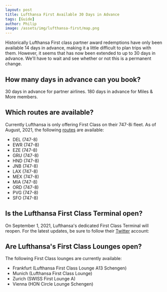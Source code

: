 ```yaml
---
layout: post
title: Lufthansa First Available 30 Days in Advance
tags: [Guide]
author: Philip
image: /assets/img/lufthansa-first/map.png
---
```


Historically Lufthansa First class partner award redemptions have only been available 14 days in advance, making it a little difficult to plan trips with them. However, it seems that has now been extended to up to 30 days in advance. We'll have to wait and see whether or not this is a permanent change.

## How many days in advance can you book?

30 days in advance for partner airlines. 180 days in advance for Miles & More members.

## Which routes are available?

Currently Lufthansa is only offering First Class on their 747-8i fleet. As of August, 2021, the following [routes](http://www.gcmap.com/mapui?P=FRA-EZE,FRA-GRU,FRA-PVG,FRA-DEL,FRA-HND,FRA-MEX,FRA-JNB,FRA-ORD,FRA-LAX,FRA-MIA,FRA-EWR,FRA-SFO) are available:

- DEL (747-8)
- EWR (747-8)
- EZE (747-8)
- GRU (747-8)
- HND (747-8)
- JNB (747-8)
- LAX (747-8)
- MEX (747-8)
- MIA (747-8)
- ORD (747-8)
- PVG (747-8)
- SFO (747-8)

## Is the Lufthansa First Class Terminal open?

On September 1, 2021, Lufthansa's dedicated First Class Terminal will reopen. For the latest updates, be sure to follow their [Twitter](https://twitter.com/lufthansa_fct) account:

## Are Lufthansa's First Class Lounges open?

The following First Class lounges are currently available:

- Frankfurt (Lufthansa First Class Lounge A13 Schengen)
- Munich (Lufthansa First Class Lounge)
- Zurich (SWISS First Lounge A)
- Vienna (HON Circle Lounge Schengen)
